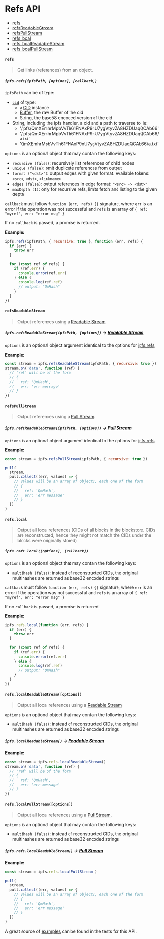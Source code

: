 # Refs API

* [refs](#refs)
* [refsReadableStream](#refsreadablestream)
* [refsPullStream](#refspullstream)
* [refs.local](#refslocal)
* [refs.localReadableStream](#refslocalreadablestream)
* [refs.localPullStream](#refslocalpullstream)

#### `refs`

> Get links (references) from an object.

##### `ipfs.refs(ipfsPath, [options], [callback])`

`ipfsPath` can be of type:

- [`cid`][cid] of type:
  - a [CID](https://github.com/ipfs/js-cid) instance
  - [Buffer][b], the raw Buffer of the cid
  - String, the base58 encoded version of the cid
- String, including the ipfs handler, a cid and a path to traverse to, ie:
  - '/ipfs/QmXEmhrMpbVvTh61FNAxP9nU7ygVtyvZA8HZDUaqQCAb66'
  - '/ipfs/QmXEmhrMpbVvTh61FNAxP9nU7ygVtyvZA8HZDUaqQCAb66/a.txt'
  - 'QmXEmhrMpbVvTh61FNAxP9nU7ygVtyvZA8HZDUaqQCAb66/a.txt'

`options` is an optional object that may contain the following keys:
  - `recursive (false)`: recursively list references of child nodes
  - `unique (false)`: omit duplicate references from output
  - `format ("<dst>")`: output edges with given format. Available tokens: `<src>`, `<dst>`, `<linkname>`
  - `edges (false)`: output references in edge format: `"<src> -> <dst>"`
  - `maxDepth (1)`: only for recursive refs, limits fetch and listing to the given depth

`callback` must follow `function (err, refs) {}` signature, where `err` is an error if the operation was not successful and `refs` is an array of `{ ref: "myref", err: "error msg" }`

If no `callback` is passed, a promise is returned.

**Example:**

```JavaScript
ipfs.refs(ipfsPath, { recursive: true }, function (err, refs) {
  if (err) {
    throw err
  }

  for (const ref of refs) {
    if (ref.err) {
      console.error(ref.err)
    } else {
      console.log(ref.ref)
      // output: "QmHash"
    }
  }
})
```

#### `refsReadableStream`

> Output references using a [Readable Stream][rs]

##### `ipfs.refsReadableStream(ipfsPath, [options])` -> [Readable Stream][rs]

`options` is an optional object argument identical to the options for [ipfs.refs](#refs)

**Example:**

```JavaScript
const stream = ipfs.refsReadableStream(ipfsPath, { recursive: true })
stream.on('data', function (ref) {
  // 'ref' will be of the form
  // {
  //   ref: 'QmHash',
  //   err: 'err message'
  // }
})
```

#### `refsPullStream`

> Output references using a [Pull Stream][ps].

##### `ipfs.refsReadableStream(ipfsPath, [options])` -> [Pull Stream][ps]

`options` is an optional object argument identical to the options for [ipfs.refs](#refs)

**Example:**

```JavaScript
const stream = ipfs.refsPullStream(ipfsPath, { recursive: true })

pull(
  stream,
  pull.collect((err, values) => {
    // values will be an array of objects, each one of the form
    // {
    //   ref: 'QmHash',
    //   err: 'err message'
    // }
  })
)
```

#### `refs.local`

> Output all local references (CIDs of all blocks in the blockstore. CIDs are reconstructed, hence they might not match the CIDs under the blocks were originally stored)

##### `ipfs.refs.local([options], [callback])`

`options` is an optional object that may contain the following keys:
  - `multihash (false)`: instead of reconstructed CIDs, the original multihashes are returned as base32 encoded strings

`callback` must follow `function (err, refs) {}` signature, where `err` is an error if the operation was not successful and `refs` is an array of `{ ref: "myref", err: "error msg" }`

If no `callback` is passed, a promise is returned.

**Example:**

```JavaScript
ipfs.refs.local(function (err, refs) {
  if (err) {
    throw err
  }

  for (const ref of refs) {
    if (ref.err) {
      console.error(ref.err)
    } else {
      console.log(ref.ref)
      // output: "QmHash"
    }
  }
})
```

#### `refs.localReadableStream([options])`

> Output all local references using a [Readable Stream][rs]

`options` is an optional object that may contain the following keys:
  - `multihash (false)`: instead of reconstructed CIDs, the original multihashes are returned as base32 encoded strings

##### `ipfs.localReadableStream()` -> [Readable Stream][rs]

**Example:**

```JavaScript
const stream = ipfs.refs.localReadableStream()
stream.on('data', function (ref) {
  // 'ref' will be of the form
  // {
  //   ref: 'QmHash',
  //   err: 'err message'
  // }
})
```

#### `refs.localPullStream([options])`

> Output all local references using a [Pull Stream][ps].

`options` is an optional object that may contain the following keys:
  - `multihash (false)`: instead of reconstructed CIDs, the original multihashes are returned as base32 encoded strings

##### `ipfs.refs.localReadableStream()` -> [Pull Stream][ps]

**Example:**

```JavaScript
const stream = ipfs.refs.localPullStream()

pull(
  stream,
  pull.collect((err, values) => {
    // values will be an array of objects, each one of the form
    // {
    //   ref: 'QmHash',
    //   err: 'err message'
    // }
  })
)
```

A great source of [examples][] can be found in the tests for this API.

[examples]: https://github.com/ipfs/interface-ipfs-core/blob/master/src/files-regular
[b]: https://www.npmjs.com/package/buffer
[rs]: https://www.npmjs.com/package/readable-stream
[ps]: https://www.npmjs.com/package/pull-stream
[cid]: https://www.npmjs.com/package/cids
[blob]: https://developer.mozilla.org/en-US/docs/Web/API/Blob

